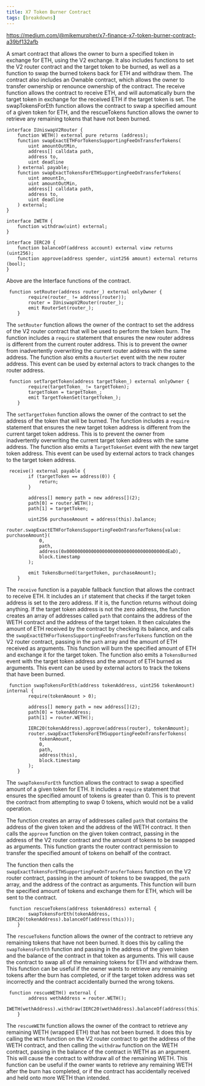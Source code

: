 ```yaml
---
title: X7 Token Burner Contract
tags: [breakdowns]
---
```


https://medium.com/@mikemurpher/x7-finance-x7-token-burner-contract-a39bf132afb

A smart contract that allows the owner to burn a specified token in exchange for ETH, using the V2 exchange. It also includes functions to set the V2 router contract and the target token to be burned, as well as a function to swap the burned tokens back for ETH and withdraw them. The contract also includes an Ownable contract, which allows the owner to transfer ownership or renounce ownership of the contract. The receive function allows the contract to receive ETH, and will automatically burn the target token in exchange for the received ETH if the target token is set. The swapTokensForEth function allows the contract to swap a specified amount of a given token for ETH, and the rescueTokens function allows the owner to retrieve any remaining tokens that have not been burned.

```solidity
interface IUniswapV2Router {
    function WETH() external pure returns (address);
    function swapExactETHForTokensSupportingFeeOnTransferTokens(
        uint amountOutMin,
        address[] calldata path,
        address to,
        uint deadline
    ) external payable;
    function swapExactTokensForETHSupportingFeeOnTransferTokens(
        uint amountIn,
        uint amountOutMin,
        address[] calldata path,
        address to,
        uint deadline
    ) external;
}

interface IWETH {
    function withdraw(uint) external;
}

interface IERC20 {
    function balanceOf(address account) external view returns (uint256);
    function approve(address spender, uint256 amount) external returns (bool);
}
```

Above are the Interface functions of the contract.

```solidity
 function setRouter(address router_) external onlyOwner {
        require(router_ != address(router));
        router = IUniswapV2Router(router_);
        emit RouterSet(router_);
    }
```

The `setRouter` function allows the owner of the contract to set the address of the V2 router contract that will be used to perform the token burn. The function includes a `require` statement that ensures the new router address is different from the current router address. This is to prevent the owner from inadvertently overwriting the current router address with the same address. The function also emits a `RouterSet` event with the new router address. This event can be used by external actors to track changes to the router address.

```solidity
 function setTargetToken(address targetToken_) external onlyOwner {
        require(targetToken_ != targetToken);
        targetToken = targetToken_;
        emit TargetTokenSet(targetToken_);
    }
```

The `setTargetToken` function allows the owner of the contract to set the address of the token that will be burned. The function includes a `require` statement that ensures the new target token address is different from the current target token address. This is to prevent the owner from inadvertently overwriting the current target token address with the same address. The function also emits a `TargetTokenSet` event with the new target token address. This event can be used by external actors to track changes to the target token address.

```solidity
 receive() external payable {
        if (targetToken == address(0)) {
            return;
        }

        address[] memory path = new address[](2);
        path[0] = router.WETH();
        path[1] = targetToken;

        uint256 purchaseAmount = address(this).balance;
        router.swapExactETHForTokensSupportingFeeOnTransferTokens{value: purchaseAmount}(
            0,
            path,
            address(0x000000000000000000000000000000000000dEaD),
            block.timestamp
        );

        emit TokensBurned(targetToken, purchaseAmount);
    }
```

The `receive` function is a payable fallback function that allows the contract to receive ETH. It includes an `if` statement that checks if the target token address is set to the zero address. If it is, the function returns without doing anything. If the target token address is not the zero address, the function creates an array of addresses called `path` that contains the address of the WETH contract and the address of the target token. It then calculates the amount of ETH received by the contract by checking its balance, and calls the `swapExactETHForTokensSupportingFeeOnTransferTokens` function on the V2 router contract, passing in the `path` array and the amount of ETH received as arguments. This function will burn the specified amount of ETH and exchange it for the target token. The function also emits a `TokensBurned` event with the target token address and the amount of ETH burned as arguments. This event can be used by external actors to track the tokens that have been burned.

```solidity
 function swapTokensForEth(address tokenAddress, uint256 tokenAmount) internal {
        require(tokenAmount > 0);

        address[] memory path = new address[](2);
        path[0] = tokenAddress;
        path[1] = router.WETH();

        IERC20(tokenAddress).approve(address(router), tokenAmount);
        router.swapExactTokensForETHSupportingFeeOnTransferTokens(
            tokenAmount,
            0,
            path,
            address(this),
            block.timestamp
        );
    }
```

The `swapTokensForEth` function allows the contract to swap a specified amount of a given token for ETH. It includes a `require` statement that ensures the specified amount of tokens is greater than 0. This is to prevent the contract from attempting to swap 0 tokens, which would not be a valid operation.

The function creates an array of addresses called `path` that contains the address of the given token and the address of the WETH contract. It then calls the `approve` function on the given token contract, passing in the address of the V2 router contract and the amount of tokens to be swapped as arguments. This function grants the router contract permission to transfer the specified amount of tokens on behalf of the contract.

The function then calls the `swapExactTokensForETHSupportingFeeOnTransferTokens` function on the V2 router contract, passing in the amount of tokens to be swapped, the `path` array, and the address of the contract as arguments. This function will burn the specified amount of tokens and exchange them for ETH, which will be sent to the contract.

```solidity
 function rescueTokens(address tokenAddress) external {
        swapTokensForEth(tokenAddress, IERC20(tokenAddress).balanceOf(address(this)));
    }
```

The `rescueTokens` function allows the owner of the contract to retrieve any remaining tokens that have not been burned. It does this by calling the `swapTokensForEth` function and passing in the address of the given token and the balance of the contract in that token as arguments. This will cause the contract to swap all of the remaining tokens for ETH and withdraw them. This function can be useful if the owner wants to retrieve any remaining tokens after the burn has completed, or if the target token address was set incorrectly and the contract accidentally burned the wrong tokens.

```solidity
 function rescueWETH() external {
        address wethAddress = router.WETH();
        IWETH(wethAddress).withdraw(IERC20(wethAddress).balanceOf(address(this)));
    }
```

The `rescueWETH` function allows the owner of the contract to retrieve any remaining WETH (wrapped ETH) that has not been burned. It does this by calling the `WETH` function on the V2 router contract to get the address of the WETH contract, and then calling the `withdraw` function on the WETH contract, passing in the balance of the contract in WETH as an argument. This will cause the contract to withdraw all of the remaining WETH. This function can be useful if the owner wants to retrieve any remaining WETH after the burn has completed, or if the contract has accidentally received and held onto more WETH than intended.
